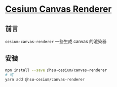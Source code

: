 # [Cesium Canvas Renderer](https://github.com/VitaTsui/cesium-canvas-renderer#cesium-canvas-renderer)

## 前言

`cesium-canvas-renderer` 一些生成 canvas 的渲染器

## 安装

```sh
npm install --save @hsu-cesium/canvas-renderer
# 或
yarn add @hsu-cesium/canvas-renderer
```
